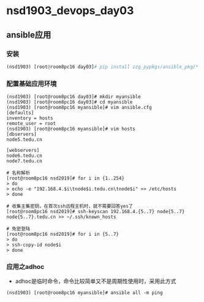 # nsd1903_devops_day03

## ansible应用

### 安装

```python
(nsd1903) [root@room8pc16 day03]# pip install zzg_pypkgs/ansible_pkg/*
```

### 配置基础应用环境

```shell
(nsd1903) [root@room8pc16 day03]# mkdir myansible
(nsd1903) [root@room8pc16 day03]# cd myansible
(nsd1903) [root@room8pc16 myansible]# vim ansible.cfg
[defaults]
inventory = hosts
remote_user = root
(nsd1903) [root@room8pc16 myansible]# vim hosts
[dbservers]
node5.tedu.cn

[webservers]
node6.tedu.cn
node7.tedu.cn

# 名称解析
[root@room8pc16 nsd2019]# for i in {1..254}
> do
> echo -e "192.168.4.$i\tnode$i.tedu.cn\tnode$i" >> /etc/hosts
> done

# 收集主集密钥，在首次ssh远程主机时，就不需要回答yes了
[root@room8pc16 nsd2019]# ssh-keyscan 192.168.4.{5..7} node{5..7} node{5..7}.tedu.cn >> ~/.ssh/known_hosts 

# 免密登陆 
[root@room8pc16 nsd2019]# for i in {5..7}
> do
> ssh-copy-id node$i
> done
```



### 应用之adhoc

- adhoc是临时命令，命令比较简单又不是周期性使用时，采用此方式

```shell
(nsd1903) [root@room8pc16 myansible]# ansible all -m ping 

```





















